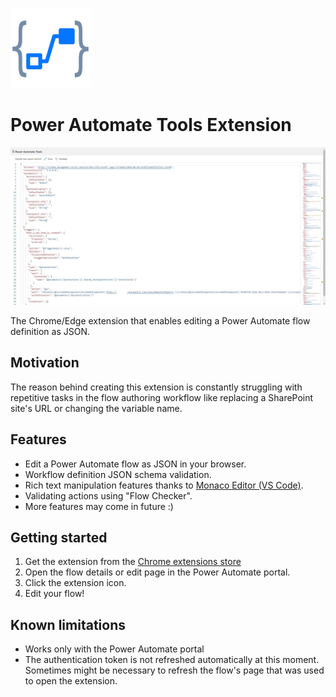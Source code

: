 ![Extension Logo](public/icons/pa-tools-128.png)

# Power Automate Tools Extension

![Extension Screen Shot](static/pa-tools-extension.jpg)

The Chrome/Edge extension that enables editing a Power Automate flow definition as JSON.

## Motivation

The reason behind creating this extension is constantly struggling with repetitive tasks in the flow authoring workflow like replacing a SharePoint site's URL or changing the variable name.

## Features

- Edit a Power Automate flow as JSON in your browser.
- Workflow definition JSON schema validation.
- Rich text manipulation features thanks to [Monaco Editor (VS Code)](https://microsoft.github.io/monaco-editor/).
- Validating actions using "Flow Checker".
- More features may come in future :)

## Getting started

1. Get the extension from the [Chrome extensions store](https://chrome.google.com/webstore/detail/power-automate-tools/jccblbmcghkddifenlocnjfmeemjeacc)
2. Open the flow details or edit page in the Power Automate portal.
3. Click the extension icon.
4. Edit your flow!

## Known limitations

- Works only with the Power Automate portal
- The authentication token is not refreshed automatically at this moment. Sometimes might be necessary to refresh the flow's page that was used to open the extension.
